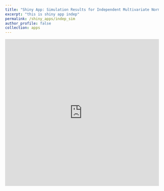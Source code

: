 ```yaml
---
title: "Shiny App: Simulation Results for Independent Multivariate Normal Data"
excerpt: "this is shiny app indep"
permalink: /shiny_apps/indep_sim
author_profile: false
collection: apps
---
```


<embed src="https://taylor-grimm.shinyapps.io/indep_shiny/" style="width:100%; height: 50vw;">
